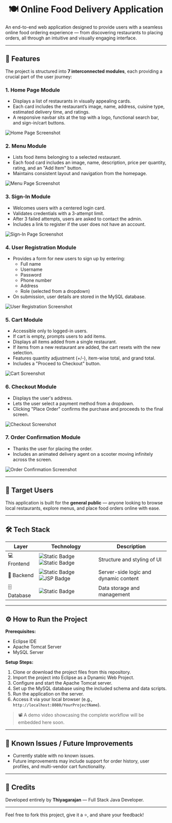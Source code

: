 <h1 align="center">🍽️ Online Food Delivery Application</h1>

An end-to-end web application designed to provide users with a seamless online food ordering experience — from discovering restaurants to placing orders, all through an intuitive and visually engaging interface.

---

## 🚀 Features

The project is structured into **7 interconnected modules**, each providing a crucial part of the user journey:

### 1. Home Page Module
- Displays a list of restaurants in visually appealing cards.
- Each card includes the restaurant’s image, name, address, cuisine type, estimated delivery time, and ratings.
- A responsive navbar sits at the top with a logo, functional search bar, and sign-in/cart buttons.

![Home Page Screenshot](FOOD%20APP%20PROJECT/project-execution-images&video/home.png)

### 2. Menu Module
- Lists food items belonging to a selected restaurant.
- Each food card includes an image, name, description, price per quantity, rating, and an "Add Item" button.
- Maintains consistent layout and navigation from the homepage.

![Menu Page Screenshot](FOOD%20APP%20PROJECT/project-execution-images&video/menu.png)

### 3. Sign-In Module
- Welcomes users with a centered login card.
- Validates credentials with a 3-attempt limit.
- After 3 failed attempts, users are asked to contact the admin.
- Includes a link to register if the user does not have an account.

![Sign-In Page Screenshot](FOOD%20APP%20PROJECT/project-execution-images&video/login.png)

### 4. User Registration Module
- Provides a form for new users to sign up by entering:
  - Full name
  - Username
  - Password
  - Phone number
  - Address
  - Role (selected from a dropdown)
- On submission, user details are stored in the MySQL database.

![User Registration Screenshot](FOOD%20APP%20PROJECT/project-execution-images&video/user-registration.png)

### 5. Cart Module
- Accessible only to logged-in users.
- If cart is empty, prompts users to add items.
- Displays all items added from a single restaurant.
- If items from a new restaurant are added, the cart resets with the new selection.
- Features quantity adjustment (+/-), item-wise total, and grand total.
- Includes a "Proceed to Checkout" button.

![Cart Screenshot](FOOD%20APP%20PROJECT/project-execution-images&video/cart.png)

### 6. Checkout Module
- Displays the user's address.
- Lets the user select a payment method from a dropdown.
- Clicking "Place Order" confirms the purchase and proceeds to the final screen.

![Checkout Screenshot](FOOD%20APP%20PROJECT/project-execution-images&video/checkout.png)

### 7. Order Confirmation Module
- Thanks the user for placing the order.
- Includes an animated delivery agent on a scooter moving infinitely across the screen.

![Order Confirmation Screenshot](FOOD%20APP%20PROJECT/project-execution-images&video/order-confirmation.png)

---

## 👥 Target Users

This application is built for the **general public** — anyone looking to browse local restaurants, explore menus, and place food orders online with ease.

---

## 🛠 Tech Stack

| Layer        | Technology                                                                                                                                     | Description                                |
|--------------|------------------------------------------------------------------------------------------------------------------------------------------------|--------------------------------------------|
| 💻 Frontend  | ![Static Badge](https://img.shields.io/badge/HTML-%23E34F26?style=for-the-badge&logo=html5&logoColor=%23E34F26&logoSize=auto&labelColor=black&color=%23E34F26) &nbsp; ![Static Badge](https://img.shields.io/badge/CSS-%23663399?style=for-the-badge&logo=CSS&logoColor=%23663399&logoSize=auto&labelColor=black&color=%23663399) | Structure and styling of UI                |
| 🧠 Backend   | ![Static Badge](https://img.shields.io/badge/JAVA-%235382a1?style=for-the-badge&labelColor=black&color=%235382a1) &nbsp; ![JSP Badge](https://img.shields.io/badge/JSP-%23007396?style=for-the-badge&logo=java&logoColor=white)       | Server-side logic and dynamic content      |
| 🗄️ Database | ![Static Badge](https://img.shields.io/badge/MySQL-%234479A1?style=for-the-badge&logo=mysql&logoColor=%234479A1&logoSize=AUTO&labelColor=black&color=%234479A1)                                        | Data storage and management                |

---

## ⚙️ How to Run the Project

**Prerequisites:**
- Eclipse IDE
- Apache Tomcat Server
- MySQL Server

**Setup Steps:**
1. Clone or download the project files from this repository.
2. Import the project into Eclipse as a Dynamic Web Project.
3. Configure and start the Apache Tomcat server.
4. Set up the MySQL database using the included schema and data scripts.
5. Run the application on the server.
6. Access it via your local browser (e.g., `http://localhost:8080/YourProjectName`).

> 📽 A demo video showcasing the complete workflow will be embedded here soon.

---

## 🧪 Known Issues / Future Improvements

- Currently stable with no known issues.
- Future improvements may include support for order history, user profiles, and multi-vendor cart functionality.

---

## 🙌 Credits

Developed entirely by **Thiyagarajan** — Full Stack Java Developer.

---

Feel free to fork this project, give it a ⭐, and share your feedback!
